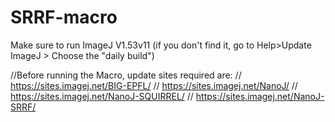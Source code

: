 # SRRF-macro

Make sure to run ImageJ V1.53v11
(if you don't find it, go to Help>Update ImageJ > Choose the "daily build")

//Before running the Macro, update sites required are:
// https://sites.imagej.net/BIG-EPFL/
// https://sites.imagej.net/NanoJ/
// https://sites.imagej.net/NanoJ-SQUIRREL/
// https://sites.imagej.net/NanoJ-SRRF/


